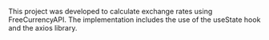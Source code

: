 This project was developed to calculate exchange rates using FreeCurrencyAPI. The implementation includes the use of the useState hook and the axios library.
